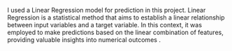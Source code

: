 I used a Linear Regression model for prediction in this project. Linear Regression is a statistical method that aims to establish a linear relationship between input variables and a target variable. In this context, it was employed to make predictions based on the linear combination of features, providing valuable insights into numerical outcomes .
